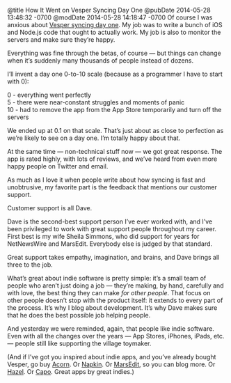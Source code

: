 @title How It Went on Vesper Syncing Day One
@pubDate 2014-05-28 13:48:32 -0700
@modDate 2014-05-28 14:18:47 -0700
Of course I was anxious about [Vesper syncing day one](http://inessential.com/2014/05/27/vesper_2_0_with_syncing). My job was to write a bunch of iOS and Node.js code that ought to actually work. My job is also to monitor the servers and make sure they’re happy.

Everything was fine through the betas, of course — but things can change when it’s suddenly many thousands of people instead of dozens.

I’ll invent a day one 0-to-10 scale (because as a programmer I have to start with 0):

0 - everything went perfectly<br />
5 - there were near-constant struggles and moments of panic<br />
10 - had to remove the app from the App Store temporarily and turn off the servers

We ended up at 0.1 on that scale. That’s just about as close to perfection as we’re likely to see on a day one. I’m totally happy about that.

At the same time — non-technical stuff now — we got great response. The app is rated highly, with lots of reviews, and we’ve heard from  even more happy people on Twitter and email.

As much as I love it when people write about how syncing is fast and unobtrusive, my favorite part is the feedback that mentions our customer support.

Customer support is all Dave.

Dave is the second-best support person I’ve ever worked with, and I’ve been privileged to work with great support people throughout my career. First best is my wife Sheila Simmons, who did support for years for NetNewsWire and MarsEdit. Everybody else is judged by that standard.

Great support takes empathy, imagination, and brains, and Dave brings all three to the job.

What’s great about indie software is pretty simple: it’s a small team of people who aren’t just doing a job — they’re making, by hand, carefully and with love, the best thing they can make *for other people*. That focus on other people doesn’t stop with the product itself: it extends to every part of the process. It’s why I blog about development. It’s why Dave makes sure that he does the best possible job helping people.

And yesterday we were reminded, again, that people like indie software. Even with all the changes over the years — App Stores, iPhones, iPads, etc. — people still like supporting the village toymaker.

(And if I’ve got you inspired about indie apps, and you’ve already bought Vesper, go buy [Acorn](https://itunes.apple.com/us/app/acorn-4-image-editor-for-humans/id634108295?mt=12). Or [Napkin](https://itunes.apple.com/us/app/napkin-concise-image-annotation/id581789185?mt=12). Or [MarsEdit](https://itunes.apple.com/us/app/marsedit-blog-editor-for-wordpress/id402376225?mt=12), so you can blog more. Or [Hazel](http://www.noodlesoft.com/hazel.php). Or [Capo](https://itunes.apple.com/us/app/capo-3/id696977615?mt=12). Great apps by great indies.)
